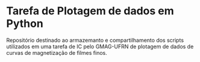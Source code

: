 # Tarefa de Plotagem de dados em Python
Repositório destinado ao armazemanto e compartilhamento dos scripts utilizados em uma tarefa de IC pelo GMAG-UFRN de plotagem de dados de curvas de magnetização de filmes finos.
